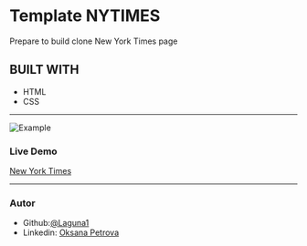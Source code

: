 # Template NYTIMES

Prepare to build clone New York Times page
## BUILT WITH
*  HTML
*  CSS
***
 ![Example](https://laguna1.github.io/Template-NYT/)

### Live Demo  

 [New York Times](https://www.nytimes.com/2014/03/18/science/space/detection-of-waves-in-space-buttresses-landmark-theory-of-big-bang.html?_r=0)
***


### Autor
 
 - Github:[@Laguna1](https://github.com/Laguna1)
 - Linkedin: [Oksana Petrova](https://www.linkedin.com/in/oksana-petrova-005bb0145/)